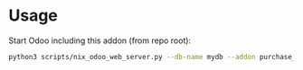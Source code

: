 # Usage

Start Odoo including this addon (from repo root):

```bash
python3 scripts/nix_odoo_web_server.py --db-name mydb --addon purchase_order_line_stock_available
```
